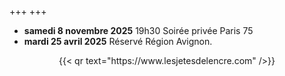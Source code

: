 +++
+++


- **samedi 8 novembre 2025** 19h30 Soirée privée Paris 75
- **mardi 25 avril 2025**  Réservé Région Avignon.

<center>{{< qr text="https://www.lesjetesdelencre.com" />}}</center>

